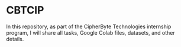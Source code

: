 # CBTCIP
In this repository, as part of the CipherByte Technologies internship program, I will share all tasks, Google Colab files, datasets, and other details.
